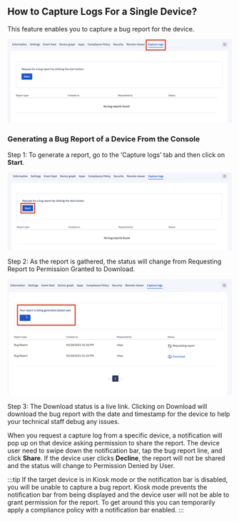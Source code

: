 ## How to Capture Logs For a Single Device?

  

This feature enables you to capture a bug report for the device.

  

![Create log](./images/logs/135_Groups_devices_details_capture_logs.png)

  

### Generating a Bug Report of a Device From the Console

  

Step 1: To generate a report, go to the ‘Capture logs’ tab and then click on **Start**.

![Start button](./images/logs/136_Groups_devices_details_capture_logs_start.png)

  

Step 2: As the report is gathered, the status will change from Requesting Report to Permission Granted to Download.

  

![Status](./images/logs/137_Groups_devices_details_capture_logs_loading.png)

  

Step 3: The Download status is a live link. Clicking on Download will download the bug report with the date and timestamp for the device to help your technical staff debug any issues.

When you request a capture log from a specific device, a notification will pop up on that device asking permission to share the report. The device user need to swipe down the notification bar, tap the bug report line, and click **Share**. If the device user clicks **Decline**, the report will not be shared and the status will change to Permission Denied by User.

:::tip
If the target device is in Kiosk mode or the notification bar is disabled, you will be unable to capture a bug report. Kiosk mode prevents the notification bar from being displayed and the device user will not be able to grant permission for the report. To get around this you can temporarily apply a compliance policy with a notification bar enabled.
:::